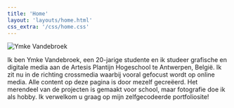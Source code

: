 ```yaml
---
title: 'Home'
layout: 'layouts/home.html'
css_extra: '/css/home.css'
---
```


![Ymke Vandebroek](/img/ymke.jpg)

Ik ben Ymke Vandebroek, een 20-jarige studente en ik studeer grafische en digitale media aan de Artesis Plantijn Hogeschool te Antwerpen, België. Ik zit nu in de richting crossmedia waarbij vooral gefocust wordt op online media. Alle content op deze pagina is door mezelf gecreëerd. Het merendeel van de projecten is gemaakt voor school, maar fotografie doe ik als hobby. Ik verwelkom u graag op mijn zelfgecodeerde portfoliosite!
